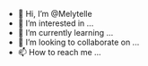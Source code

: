 - 👋 Hi, I’m @Melytelle
- 👀 I’m interested in ...
- 🌱 I’m currently learning ...
- 💞️ I’m looking to collaborate on ...
- 📫 How to reach me ...

<!---
Melytelle/Melytelle is a ✨ special ✨ repository because its `README.md` (this file) appears on your GitHub profile.
You can click the Preview link to take a look at your changes.
--->
